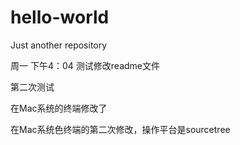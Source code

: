 # hello-world
Just another repository

周一 下午4：04
测试修改readme文件


第二次测试

在Mac系统的终端修改了

在Mac系统色终端的第二次修改，操作平台是sourcetree
